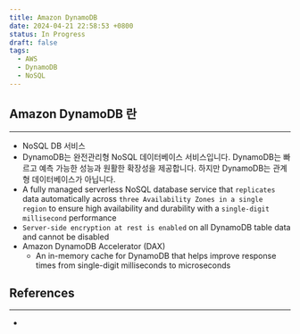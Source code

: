```yaml
---
title: Amazon DynamoDB
date: 2024-04-21 22:58:53 +0800
status: In Progress
draft: false
tags:
  - AWS
  - DynamoDB
  - NoSQL
---
```

## Amazon DynamoDB 란
---
- NoSQL DB 서비스
- DynamoDB는 완전관리형 NoSQL 데이터베이스 서비스입니다. DynamoDB는 빠르고 예측 가능한 성능과 원활한 확장성을 제공합니다. 하지만 DynamoDB는 관계형 데이터베이스가 아닙니다.
- A fully managed serverless NoSQL database service that `replicates` data automatically across `three Availability Zones in a single region` to ensure high availability and durability with a `single-digit millisecond` performance
- `Server-side encryption at rest is enabled` on all DynamoDB table data and cannot be disabled
- Amazon DynamoDB Accelerator (DAX)
	- An in-memory cache for DynamoDB that helps improve response times from single-digit milliseconds to microseconds

## References
---
- 
